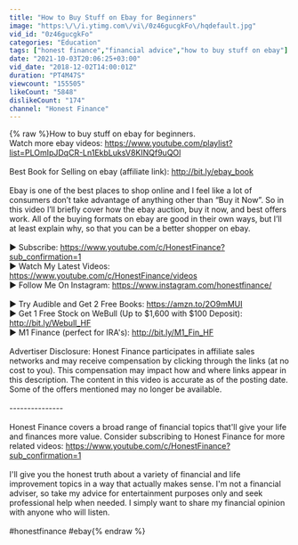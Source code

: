 ```yaml
---
title: "How to Buy Stuff on Ebay for Beginners"
image: "https:\/\/i.ytimg.com\/vi\/0z46gucgkFo\/hqdefault.jpg"
vid_id: "0z46gucgkFo"
categories: "Education"
tags: ["honest finance","financial advice","how to buy stuff on ebay"]
date: "2021-10-03T20:06:25+03:00"
vid_date: "2018-12-02T14:00:01Z"
duration: "PT4M47S"
viewcount: "155505"
likeCount: "5848"
dislikeCount: "174"
channel: "Honest Finance"
---
```

{% raw %}How to buy stuff on ebay for beginners.<br />Watch more ebay videos: <a rel="nofollow" target="blank" href="https://www.youtube.com/playlist?list=PLOmIpJDqCR-Ln1EkbLuksV8KINQf9uQOl">https://www.youtube.com/playlist?list=PLOmIpJDqCR-Ln1EkbLuksV8KINQf9uQOl</a><br /><br />Best Book for Selling on ebay (affiliate link): <a rel="nofollow" target="blank" href="http://bit.ly/ebay_book">http://bit.ly/ebay_book</a><br /><br />Ebay is one of the best places to shop online and I feel like a lot of consumers don’t take advantage of anything other than “Buy it Now”. So in this video I’ll briefly cover how the ebay auction, buy it now, and best offers work. All of the buying formats on ebay are good in their own ways, but I’ll at least explain why, so that you can be a better shopper on ebay.<br /><br />► Subscribe: <a rel="nofollow" target="blank" href="https://www.youtube.com/c/HonestFinance?sub_confirmation=1">https://www.youtube.com/c/HonestFinance?sub_confirmation=1</a><br />► Watch My Latest Videos: <a rel="nofollow" target="blank" href="https://www.youtube.com/c/HonestFinance/videos">https://www.youtube.com/c/HonestFinance/videos</a><br />► Follow Me On Instagram: <a rel="nofollow" target="blank" href="https://www.instagram.com/honestfinance/">https://www.instagram.com/honestfinance/</a><br /><br />► Try Audible and Get 2 Free Books: <a rel="nofollow" target="blank" href="https://amzn.to/2O9mMUI">https://amzn.to/2O9mMUI</a><br />► Get 1 Free Stock on WeBull (Up to $1,600 with $100 Deposit): <a rel="nofollow" target="blank" href="http://bit.ly/Webull_HF">http://bit.ly/Webull_HF</a><br />► M1 Finance (perfect for IRA's): <a rel="nofollow" target="blank" href="http://bit.ly/M1_Fin_HF">http://bit.ly/M1_Fin_HF</a><br /><br />Advertiser Disclosure: Honest Finance participates in affiliate sales networks and may receive compensation by clicking through the links (at no cost to you). This compensation may impact how and where links appear in this description. The content in this video is accurate as of the posting date. Some of the offers mentioned may no longer be available.<br /><br />---------------<br /><br />Honest Finance covers a broad range of financial topics that'll give your life and finances more value. Consider subscribing to Honest Finance for more related videos: <a rel="nofollow" target="blank" href="https://www.youtube.com/c/HonestFinance?sub_confirmation=1">https://www.youtube.com/c/HonestFinance?sub_confirmation=1</a><br /><br />I'll give you the honest truth about a variety of financial and life improvement topics in a way that actually makes sense. I'm not a financial adviser, so take my advice for entertainment purposes only and seek professional help when needed. I simply want to share my financial opinion with anyone who will listen.<br /><br />#honestfinance #ebay{% endraw %}
